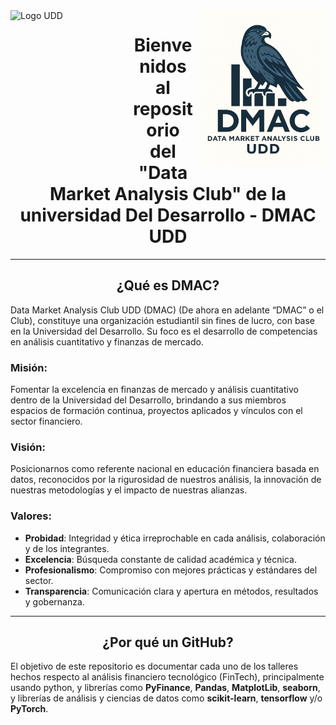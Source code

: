 <img src="https://www.udd.cl/dircom/web/udd/Sello-35-color.png" alt="Logo UDD" width="184" height="269" style="float: left; margin-right: 10px;">
<img src="./imagenes/DMAClogo.png" alt="DMAC Logo" width="200" style="float: right; margin-left: 10px;">

<div style="text-align: center;">
    <h1>Bienvenidos al repositorio del "Data Market Analysis Club" de la universidad Del Desarrollo - DMAC UDD</h1>
</div>

----------
<div style="text-align: center;">
    <h2> ¿Qué es DMAC?</h2>
</div>

Data Market Analysis Club UDD (DMAC) (De ahora en adelante “DMAC” o el Club), constituye una organización estudiantil sin fines de lucro, con base en la Universidad del Desarrollo. Su foco es el desarrollo de competencias en análisis cuantitativo y finanzas de mercado.

### Misión:

Fomentar la excelencia en finanzas de mercado y análisis cuantitativo dentro de la Universidad del Desarrollo, brindando a sus miembros espacios de formación continua, proyectos aplicados y vínculos con el sector financiero.

### Visión:
Posicionarnos como referente nacional en educación financiera basada en datos, reconocidos por la rigurosidad de nuestros análisis, la innovación de nuestras metodologías y el impacto de nuestras alianzas.

### Valores:  
* __Probidad__: Integridad y ética irreprochable en cada análisis, colaboración y de los integrantes.
* __Excelencia__: Búsqueda constante de calidad académica y técnica. 
* __Profesionalismo__: Compromiso con mejores prácticas y estándares del sector. 
* __Transparencia__: Comunicación clara y apertura en métodos, resultados y gobernanza.
----------

<div style="text-align: center;">
    <h2> ¿Por qué un GitHub?</h2>
</div>

El objetivo de este repositorio es documentar cada uno de los talleres hechos respecto al análisis financiero tecnológico (FinTech), principalmente usando python, y librerías como __PyFinance__, __Pandas__, __MatplotLib__, __seaborn__, y librerías de análisis y ciencias de datos como __scikit-learn__, __tensorflow__ y/o __PyTorch__.
